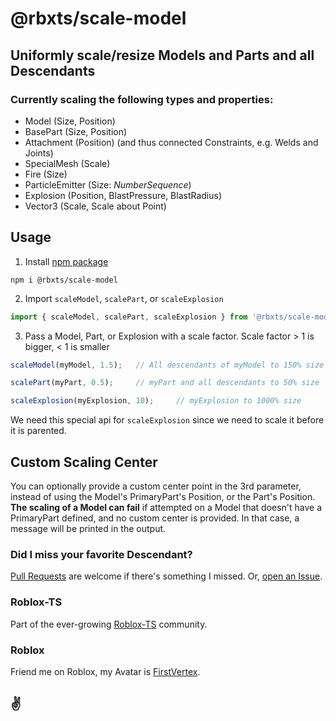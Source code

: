 # @rbxts/scale-model

## Uniformly scale/resize Models and Parts and all Descendants

### Currently scaling the following types and properties:

* Model (Size, Position)
* BasePart (Size, Position)
* Attachment (Position) (and thus connected Constraints, e.g. Welds and Joints)
* SpecialMesh (Scale)
* Fire (Size)
* ParticleEmitter (Size: _NumberSequence_)
* Explosion (Position, BlastPressure, BlastRadius)
* Vector3 (Scale, Scale about Point)

## Usage

1. Install [npm package](https://www.npmjs.com/package/@rbxts/scale-model)
```
npm i @rbxts/scale-model
```

2. Import `scaleModel`, `scalePart`, or `scaleExplosion`
```typescript
import { scaleModel, scalePart, scaleExplosion } from '@rbxts/scale-model';
```
3. Pass a Model, Part, or Explosion with a scale factor.  Scale factor > 1 is bigger, < 1 is smaller
```typescript
scaleModel(myModel, 1.5);   // All descendants of myModel to 150% size

scalePart(myPart, 0.5);     // myPart and all descendants to 50% size

scaleExplosion(myExplosion, 10);     // myExplosion to 1000% size
```

We need this special api for `scaleExplosion` since we need to scale it before it is parented.

## Custom Scaling Center
You can optionally provide a custom center point in the 3rd parameter, instead of using the Model's PrimaryPart's Position, or the Part's Position.
__The scaling of a Model can fail__ if attempted on a Model that doesn't have a PrimaryPart defined, and no custom center is provided.  In that case, a message will be printed in the output.

### Did I miss your favorite Descendant?

[Pull Requests](https://github.com/FirstVertex/rbxts-scale-model/pulls) are welcome if there's something I missed.  Or, [open an Issue](https://github.com/FirstVertex/rbxts-scale-model/issues).

### Roblox-TS

Part of the ever-growing [Roblox-TS](https://roblox-ts.com/) community.

### Roblox

Friend me on Roblox, my Avatar is [FirstVertex](https://www.roblox.com/users/2031724732/profile).

## :v: